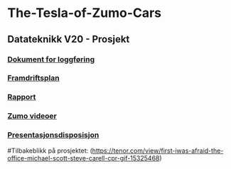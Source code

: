 # The-Tesla-of-Zumo-Cars
## Datateknikk V20 - Prosjekt

### [Dokument for loggføring](https://docs.google.com/document/d/1FiA2Uc8a9-vkURFm_Qp8yqLBQ0Zw2iALRc0uCihaIH4/edit?usp=sharing)

### [Framdriftsplan](https://studntnu-my.sharepoint.com/:x:/g/personal/espehols_ntnu_no/EeK-pHqpy5hMsahG-W673nQBC0GNJp5Cnnt5WLxENg2Udg?e=00LEzA)

### [Rapport](https://studntnu-my.sharepoint.com/:w:/g/personal/eriksive_ntnu_no/EcW_xkIr8IFJvSuQ6aZZBAYBGx1wpQqdYD7U-yb52BbOaA?e=XIB0Um)

### [Zumo videoer](https://photos.app.goo.gl/AGVcyeoaVNBhz27a7)

### [Presentasjonsdisposisjon](https://docs.google.com/document/d/1iYhBGElONToYgg7hPcGyvOg6bTejdBx7znM3OR9Mi8I/edit?usp=sharing)

#Tilbakeblikk på prosjektet:
(https://tenor.com/view/first-iwas-afraid-the-office-michael-scott-steve-carell-cpr-gif-15325468)
